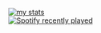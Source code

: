 
[![my stats](https://github-readme-stats.vercel.app/api?username=tejxv&hide=prs&theme=vue)](https://github.com/tejxv)
<br>
[![Spotify recently played](https://spotify-recently-played-readme.vercel.app/api?user=guywithaniphone5s&count=4)](https://open.spotify.com/user/guywithaniphone5s)
